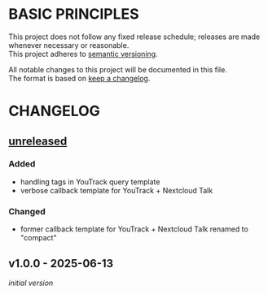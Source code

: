 # BASIC PRINCIPLES

This project does not follow any fixed release schedule; releases are made whenever necessary or reasonable.  
This project adheres to [semantic versioning](https://semver.org/spec/v2.0.0.html).

All notable changes to this project will be documented in this file.  
The format is based on [keep a changelog](https://keepachangelog.com/en/1.1.0/).

# CHANGELOG

## [unreleased]

### Added

- handling tags in YouTrack query template
- verbose callback template for YouTrack + Nextcloud Talk

### Changed

- former callback template for YouTrack + Nextcloud Talk renamed to "compact"

## v1.0.0 - 2025-06-13

*initial version*



[unreleased]: https://github.com/Lightning-/updatewatch/compare/v1.0.0...HEAD
